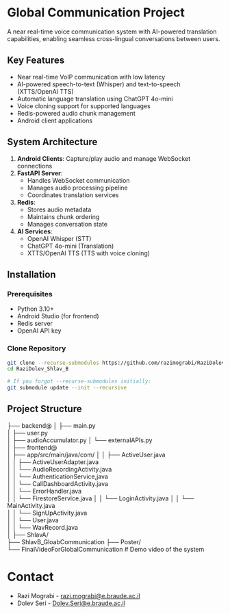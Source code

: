 # Global Communication Project

A near real-time voice communication system with AI-powered translation capabilities, enabling seamless cross-lingual conversations between users.


## Key Features
- Near real-time VoIP communication with low latency
- AI-powered speech-to-text (Whisper) and text-to-speech (XTTS/OpenAI TTS)
- Automatic language translation using ChatGPT 4o-mini
- Voice cloning support for supported languages
- Redis-powered audio chunk management
- Android client applications

## System Architecture
1. **Android Clients**: Capture/play audio and manage WebSocket connections
2. **FastAPI Server**: 
   - Handles WebSocket communication
   - Manages audio processing pipeline
   - Coordinates translation services
3. **Redis**: 
   - Stores audio metadata
   - Maintains chunk ordering
   - Manages conversation state
4. **AI Services**:
   - OpenAI Whisper (STT)
   - ChatGPT 4o-mini (Translation)
   - XTTS/OpenAI TTS (TTS with voice cloning)

## Installation

### Prerequisites
- Python 3.10+
- Android Studio (for frontend)
- Redis server
- OpenAI API key

### Clone Repository
```bash
git clone --recurse-submodules https://github.com/razimograbi/RaziDolev_Shlav_B.git
cd RaziDolev_Shlav_B

# If you forgot --recurse-submodules initially:
git submodule update --init --recursive
```
## Project Structure
├── backend@ 
│   ├── main.py      
│   ├── user.py          
│   ├── audioAccumulator.py 
│   └── externalAPIs.py     
│
├── frontend@                 
│   ├── app/src/main/java/com/
│   │   ├── ActiveUser.java                    
│   │   ├── ActiveUserAdapter.java      
│   │   └── AudioRecordingActivity.java              
│   │   └── AuthenticationService,java               
│   │   └── CallDashboardActivity.java             
│   │   └── ErrorHandler.java              
│   │   └── FirestoreService.java
│   │   └── LoginActivity.java 
│   │   └── MainActivity.java  
│   │   └── SignUpActivity.java  
│   │   └── User.java  
│   │   └── WavRecord.java  
│
├── ShlavA/                 
├── ShlavB_GloabCommunication 
├── Poster/                 
└── FinalVideoForGlobalCommunication # Demo video of the system


# Contact
- Razi Mograbi - razi.mograbi@e.braude.ac.il
- Dolev Seri - Dolev.Seri@e.braude.ac.il
